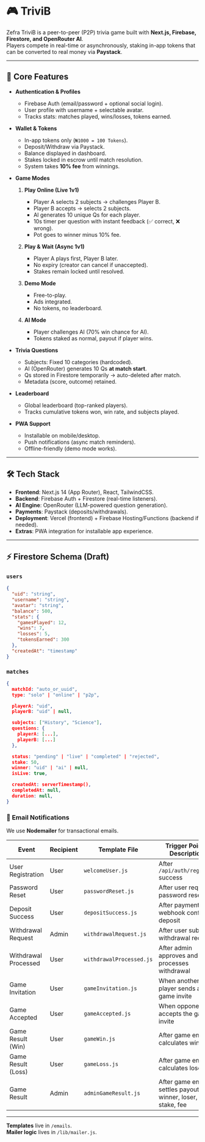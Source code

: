 # 🎮 TriviB

Zefra TriviB is a peer-to-peer (P2P) trivia game built with **Next.js, Firebase, Firestore, and OpenRouter AI**.  
Players compete in real-time or asynchronously, staking in-app tokens that can be converted to real money via **Paystack**.  

---

## 🚀 Core Features

- **Authentication & Profiles**
  - Firebase Auth (email/password + optional social login).
  - User profile with username + selectable avatar.
  - Tracks stats: matches played, wins/losses, tokens earned.

- **Wallet & Tokens**
  - In-app tokens only (`₦1000 = 100 Tokens`).
  - Deposit/Withdraw via Paystack.
  - Balance displayed in dashboard.
  - Stakes locked in escrow until match resolution.
  - System takes **10% fee** from winnings.

- **Game Modes**
  1. **Play Online (Live 1v1)**
     - Player A selects 2 subjects → challenges Player B.
     - Player B accepts → selects 2 subjects.
     - AI generates 10 unique Qs for each player.
     - 10s timer per question with instant feedback (✅ correct, ❌ wrong).
     - Pot goes to winner minus 10% fee.
  
  2. **Play & Wait (Async 1v1)**
     - Player A plays first, Player B later.
     - No expiry (creator can cancel if unaccepted).
     - Stakes remain locked until resolved.

  3. **Demo Mode**
     - Free-to-play.
     - Ads integrated.
     - No tokens, no leaderboard.

  4. **AI Mode**
     - Player challenges AI (70% win chance for AI).
     - Tokens staked as normal, payout if player wins.

- **Trivia Questions**
  - Subjects: Fixed 10 categories (hardcoded).
  - AI (OpenRouter) generates 10 Qs **at match start**.
  - Qs stored in Firestore temporarily → auto-deleted after match.
  - Metadata (score, outcome) retained.

- **Leaderboard**
  - Global leaderboard (top-ranked players).
  - Tracks cumulative tokens won, win rate, and subjects played.

- **PWA Support**
  - Installable on mobile/desktop.
  - Push notifications (async match reminders).
  - Offline-friendly (demo mode works).

---

## 🛠️ Tech Stack

- **Frontend**: Next.js 14 (App Router), React, TailwindCSS.
- **Backend**: Firebase Auth + Firestore (real-time listeners).
- **AI Engine**: OpenRouter (LLM-powered question generation).
- **Payments**: Paystack (deposits/withdrawals).
- **Deployment**: Vercel (frontend) + Firebase Hosting/Functions (backend if needed).
- **Extras**: PWA integration for installable app experience.

---


## ⚡ Firestore Schema (Draft)

### `users`
```json
{
  "uid": "string",
  "username": "string",
  "avatar": "string",
  "balance": 500,
  "stats": {
    "gamesPlayed": 12,
    "wins": 7,
    "losses": 5,
    "tokensEarned": 300
  },
  "createdAt": "timestamp"
}
```


### `matches`
```json
{
  matchId: "auto_or_uuid",      
  type: "solo" | "online" | "p2p",       

  playerA: "uid",              
  playerB: "uid" | null,       

  subjects: ["History", "Science"],    
  questions: {
    playerA: [...],             
    playerB: [...]   
  },

  status: "pending" | "live" | "completed" | "rejected",
  stake: 50,                          
  winner: "uid" | "ai" | null,   
  isLive: true,               

  createdAt: serverTimestamp(),
  completedAt: null,
  duration: null,       
}

```



### 📧 Email Notifications

We use **Nodemailer** for transactional emails.  


| Event                | Recipient | Template File                  | Trigger Point / Description |
|----------------------|-----------|--------------------------------|----------------------------|
| User Registration    | User      | `welcomeUser.js`               | After `/api/auth/register` success |
| Password Reset       | User      | `passwordReset.js`             | After user requests password reset |
| Deposit Success      | User      | `depositSuccess.js`            | After payment webhook confirms deposit |
| Withdrawal Request   | Admin     | `withdrawalRequest.js`         | After user submits withdrawal request |
| Withdrawal Processed | User      | `withdrawalProcessed.js`       | After admin approves and processes withdrawal |
| Game Invitation      | User      | `gameInvitation.js`            | When another player sends a game invite |
| Game Accepted        | User      | `gameAccepted.js`              | When opponent accepts the game invite |
| Game Result (Win)    | User      | `gameWin.js`                   | After game engine calculates winner |
| Game Result (Loss)   | User      | `gameLoss.js`                  | After game engine calculates loser |
| Game Result          | Admin     | `adminGameResult.js`           | After game engine settles payout: winner, loser, stake, fee |

---

**Templates** live in `/emails`.  
**Mailer logic** lives in `/lib/mailer.js`.  
